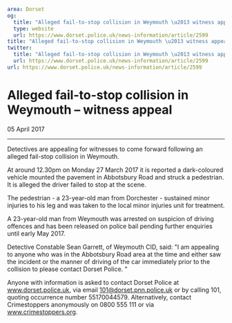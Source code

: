 ```yaml
area: Dorset
og:
  title: "Alleged fail-to-stop collision in Weymouth \u2013 witness appeal"
  type: website
  url: https://www.dorset.police.uk/news-information/article/2599
title: "Alleged fail-to-stop collision in Weymouth \u2013 witness appeal |"
twitter:
  title: "Alleged fail-to-stop collision in Weymouth \u2013 witness appeal"
  url: https://www.dorset.police.uk/news-information/article/2599
url: https://www.dorset.police.uk/news-information/article/2599
```

# Alleged fail-to-stop collision in Weymouth – witness appeal

05 April 2017

* * *

Detectives are appealing for witnesses to come forward following an alleged fail-stop collision in Weymouth.

At around 12.30pm on Monday 27 March 2017 it is reported a dark-coloured vehicle mounted the pavement in Abbotsbury Road and struck a pedestrian. It is alleged the driver failed to stop at the scene.

The pedestrian - a 23-year-old man from Dorchester - sustained minor injuries to his leg and was taken to the local minor injuries unit for treatment.

A 23-year-old man from Weymouth was arrested on suspicion of driving offences and has been released on police bail pending further enquiries until early May 2017.

Detective Constable Sean Garrett, of Weymouth CID, said: "I am appealing to anyone who was in the Abbotsbury Road area at the time and either saw the incident or the manner of driving of the car immediately prior to the collision to please contact Dorset Police. "

Anyone with information is asked to contact Dorset Police at www.dorset.police.uk, via email 101@dorset.pnn.police.uk or by calling 101, quoting occurrence number 55170044579. Alternatively, contact Crimestoppers anonymously on 0800 555 111 or via www.crimestoppers.org.

